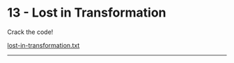 # 13 - Lost in Transformation

Crack the code!

[lost-in-transformation.txt](lost-in-transformation.txt)

---